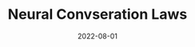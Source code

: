 ---
title: "Neural Convseration Laws"
authors:
- Jack Richter-Powell
- Yaron Lipman
- Ricky T. Q. Chen
date: "2022-08-01"

publication: "NeurIPS 2022"

links:
    pdf: https://arxiv.org/abs/2210.01741
---